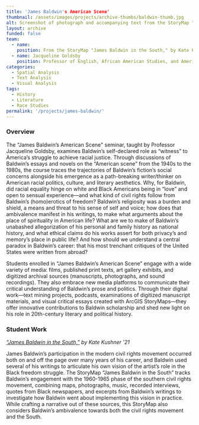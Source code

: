 ```yaml
---
title: 'James Baldwin's American Scene'
thumbnail: /assets/images/projects/archive-thumbs/baldwin-thumb.jpg
alt: Screenshot of photograph and accompanying text from the StoryMap "James Baldwin in the South," by Kate Kushner '21
layout: archive
funded: false
team:
  - name: 
    position: From the StoryMap "James Baldwin in the South," by Kate Kushner '21
  - name: Jacqueline Goldsby
    position: Professor of English, African American Studies, and American Studies
categories:
  - Spatial Analysis
  - Text Analysis
  - Visual Analysis
tags:
  - History
  - Literature
  - Race Studies
permalink: '/projects/james-baldwin/'
---
```


### Overview
The “James Baldwin’s American Scene" seminar, taught by Professor Jacqueline Goldsby, examines Baldwin’s self-declared role as “witness” to America’s struggle to achieve racial justice. Through discussions of Baldwin’s essays and novels on the “American scene” from the 1940s to the 1980s, the course traces the trajectories of Baldwin’s fiction’s social concerns alongside his emergence as a path-breaking writer/thinker on American racial politics, culture, and literary aesthetics. Why, for Baldwin, did racial equality hinge on white and Black Americans being in “love” and open to sensual experience—and what kind of civil rights follow from Baldwin’s (homo)erotics of freedom? Baldwin’s religiosity was a burden and shield, a means and threat to his sense of self and voice; how does that ambivalence manifest in his writings, to make what arguments about the place of spirituality in American life? What are we to make of Baldwin’s unabashed allegorization of his personal and family history as national history, and what ethical claims do his works assert for both privacy’s and memory’s place in public life? And how should we understand a central paradox in Baldwin’s career: that his most trenchant critiques of the United States were written from abroad?

Students enrolled in “James Baldwin’s American Scene” engage with a wide variety of media: films, published print texts, art gallery exhibits, and digitized archival sources (manuscripts, photographs, and sound recordings). They also embrace new media platforms to communicate their critical understanding of Baldwin’s prose and politics. Through their digital work—text mining projects, podcasts, examinations of digitized manuscript materials, and visual critical essays created with ArcGIS StoryMaps—they offer innovative contributions to Baldwin scholarship and shed new light on his role in 20th-century literary and political history. 
<br />

### Student Work
<em><a href='https://www.arcgis.com/apps/Cascade/index.html?appid=e780159fad0142e995eabce6a73949fe' target='_blank'>“James Baldwin in the South,”</a> by Kate Kushner ’21</em>

James Baldwin’s participation in the modern civil rights movement occurred both on and off the page over many years of his career, and Baldwin used several of his writings to articulate his own vision of the artist’s role in the Black freedom struggle. The StoryMap “James Baldwin in the South” tracks Baldwin’s engagement with the 1960-1965 phase of the southern civil rights movement, combining maps, photographs, music, recorded interviews, quotes from Black newspapers, and excerpts from Baldwin’s writings to investigate how Baldwin went about implementing this vision in practice. While crafting a narrative out of these sources, this StoryMap also considers Baldwin’s ambivalence towards both the civil rights movement and the South.
<br />
